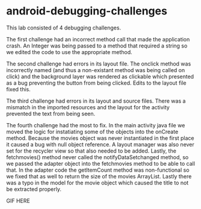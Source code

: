 # android-debugging-challenges
This lab consisted of 4 debugging challenges. 

The first challenge had an incorrect method call that made the application crash. An Integer was being passed to a method that required a string so we edited the code to use the appropriate method.

The second challenge had errors in its layout file. The onclick method was incorrectly named (and thus a non-existant method was being called on click) and the background layer was rendered as clickable which presented as a bug preventing the button from being clicked. Edits to the layout file fixed this.

The third challenge had errors in its layout and source files. There was a mismatch in the imported resources and the layout for the activity prevented the text from being seen.

The fourth challenge had the most to fix.
In the main activity java file we moved the logic for instatiating some of the objects into the onCreate method. Because the movies object was never instantiated in the first place it caused a bug with null object reference.
A layout manager was also never set for the recycler view so that also needed to be added.
Lastly, the fetchmovies() method never called the notifyDataSetchanged method, so we passed the adapter object into the fetchmovies method to be able to call that.
In the adapter code the getItemCount method was non-functional so we fixed that as well to return the size of the movies ArrayList.
Lastly there was a typo in the model for the movie object which caused the title to not be extracted properly.


GIF HERE
